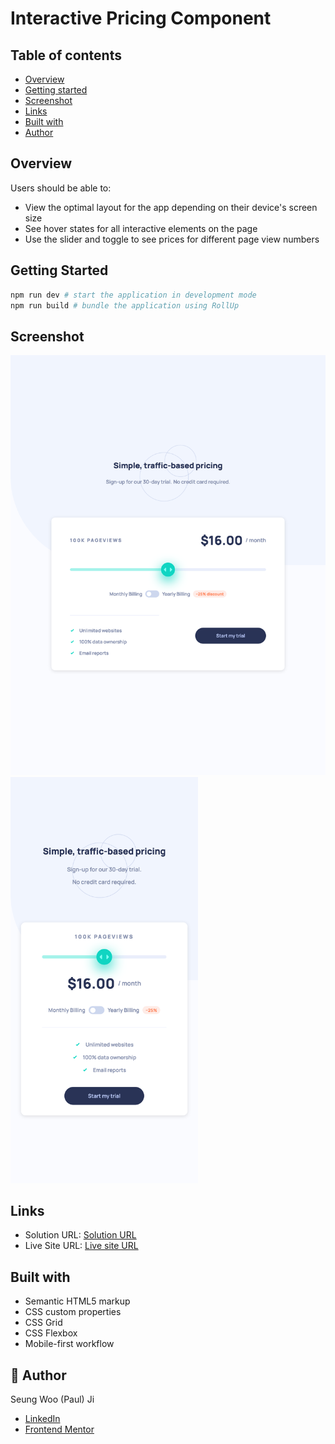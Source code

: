 # Interactive Pricing Component

## Table of contents

- [Overview](#overview)
- [Getting started](#getting-started)
- [Screenshot](#screenshot)
- [Links](#links)
- [Built with](#built-with)
- [Author](#author)

## Overview

Users should be able to:

- View the optimal layout for the app depending on their device's screen size
- See hover states for all interactive elements on the page
- Use the slider and toggle to see prices for different page view numbers

## Getting Started

```bash
npm run dev # start the application in development mode
npm run build # bundle the application using RollUp
```

## Screenshot

<img src="./demo-desktop.png"  width="600">
<img src="./demo-mobile.png"  width="300">

## Links

- Solution URL: [Solution URL]()
- Live Site URL: [Live site URL]()

## Built with

- Semantic HTML5 markup
- CSS custom properties
- CSS Grid
- CSS Flexbox
- Mobile-first workflow

## 🙋 Author

Seung Woo (Paul) Ji

- [LinkedIn](https://www.linkedin.com/in/seung-woo-paul-ji-8b697a193/)
- [Frontend Mentor](https://www.frontendmentor.io/profile/seungwoo-ji)
